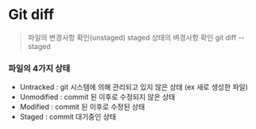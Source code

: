 # Git diff
> 파일의 변경사항 확인(unstaged)
> staged 상태의 벼경사항 확인 git diff --staged

### 파일의 4가지 상태
- Untracked : git 시스템에 의해 관리되고 있지 않은 상태 (ex 새로 생성한 파일)
- Unmodified : commit 된 이후로 수정되지 않은 상태
- Modified : commit 된 이후로 수정된 상태
- Staged : commit 대기중인 상태


